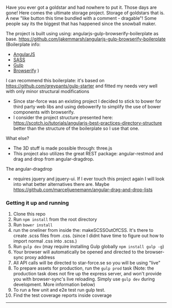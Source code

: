Have you ever got a goldstar and had nowhere to put it. Those days are gone! Here comes the ultimate storage project. Storage of goldstars that is. A new "like button this time bundled with a comment - dragable"! 
Some people say its the biggest that has happened since the snowball maker. 


The project is built using using: angularjs-gulp-browserify-boilerplate as base. https://github.com/jakemmarsh/angularjs-gulp-browserify-boilerplate
(Boilerplate info: 

- [AngularJS](http://angularjs.org/)
- [SASS](http://sass-lang.com/)
- [Gulp](http://gulpjs.com/)
- [Browserify](http://browserify.org/)
)

I can recommend this boilerplate: it's based on https://github.com/greypants/gulp-starter and fitted my needs very well with only minor structural modifications  

- Since star-force was an existing project I decided to stick to bower for third party web libs and using debowerify to simplify the use of bower components with browserify. 
- I consider the project structure presented here: https://scotch.io/tutorials/angularjs-best-practices-directory-structure better than the structure of the boilerplate so I use that one.


What else?

- The 3D stuff is made possible through: three.js
- This project also utilizes the great REST package: angular-restmod and drag and drop from angular-dragdrop. 

The angular-dragdrop
- requires jquery and jquery-ui. If I ever touch this project again I will look into what better alternatives there are. Maybe https://github.com/marceljuenemann/angular-drag-and-drop-lists



### Getting it up and running

1. Clone this repo 
2. Run `npm install` from the root directory
3. Run `bower install`
4. run the oneliner from inside the:  makeSCSSOutOfCSS. It's there to create .scss files from .css. (since I didnt have time to figure out how to import normal .css into .scss.)
3. Run `gulp dev` (may require installing Gulp globally `npm install gulp -g`)
4. Your browser will automatically be opened and directed to the browser-sync proxy address
5. All API calls will be directed to star-force.se so you will be using "live"
6. To prepare assets for production, run the `gulp prod` task (Note: the production task does not fire up the express server, and won't provide you with browser-sync's live reloading. Simply use `gulp dev` during development. More information below)
7. To run a few unit and e2e test run gulp test.
8. Find the test coverage reports inside coverage


---


